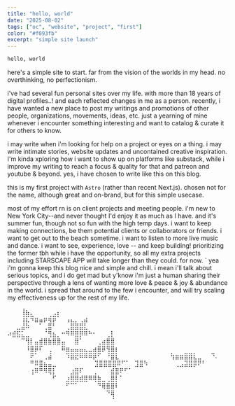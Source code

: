 ```yaml
---
title: "hello, world"
date: "2025-08-02"
tags: ["oc", "website", "project", "first"]
color: "#f093fb"
excerpt: "simple site launch"
---
```


```bash
hello, world
```

here's a simple site to start. far from the vision of the worlds in my head. no overthinking, no perfectionism.

i've had several fun personal sites over my life. with more than 18 years of digital profiles..! and each reflected changes in me as a person. recently, i have wanted a new place to post my writings and promotions of other people, organizations, movements, ideas, etc. just a yearning of mine whenever i encounter something interesting and want to catalog & curate it for others to know. 

i may write when i'm looking for help on a project or eyes on a thing. i may write intimate stories, website updates and uncontained creative inspiration. I'm kinda xploring how i want to show up on platforms like substack, while i improve my writing to reach a focus & quality for that and patreon and youtube & beyond. yes, i have chosen to write like this on this blog.

this is my first project with `Astro` (rather than recent Next.js). chosen not for the name, although great and on-brand, but for this simple usecase.

most of my effort rn is on client projects and meeting people. i'm new to New York City--and never thought I'd enjoy it as much as I have. and it's summer fun, though not so fun with the high temp days. i want to keep making connections, be them potential clients or collaborators or friends. i want to get out to the beach sometime. i want to listen to more live music and dance. i want to see, experience, love -- and keep building! prioritizing the former tbh while i have the opportunity, so all my extra projects including STARSCAPE APP will take longer than they could. for now.
`
yea i'm gonna keep this blog nice and simple and chill. i mean i'll talk about serious topics, and i do get mad but y'know i'm just a human sharing their perspective through a lens of wanting more love & peace & joy & abundance in the world. i spread that around to the few i encounter, and will try scaling my effectiveness up for the rest of my life.

<YouTubeEmbed 
  videoId="yY96hTb8WgI" 
  title="The Power of Minimalist Design"
/>

⠀⠀⠀⢸⣦⡀⠀⠀⠀⠀⢀⡄⠀⠀⠀⠀⠀⠀⠀⠀⠀⠀⠀⠀⠀⠀⠀⠀⠀⠀⠀
⠀⠀⠀⢸⣏⠻⣶⣤⡶⢾⡿⠁⠀⢠⣄⡀⢀⣴⠀⠀⠀⠀⠀⠀⠀⠀⠀⠀⠀⠀⠀
⠀⠀⣀⣼⠷⠀⠀⠁⢀⣿⠃⠀⠀⢀⣿⣿⣿⣇⠀⠀⠀⠀⠀⠀⠀⠀⠀⠀⠀⠀⠀
⠴⣾⣯⣅⣀⠀⠀⠀⠈⢻⣦⡀⠒⠻⠿⣿⡿⠿⠓⠂⠀⠀⢀⡇⠀⠀⠀⠀⠀⠀⠀
⠀⠀⠀⠉⢻⡇⣤⣾⣿⣷⣿⣿⣤⠀⠀⣿⠁⠀⠀⠀⢀⣴⣿⣿⠀⠀⠀⠀⠀⠀⠀
⠀⠀⠀⠀⠸⣿⡿⠏⠀⢀⠀⠀⠿⣶⣤⣤⣤⣄⣀⣴⣿⡿⢻⣿⡆⠀⠀⠀⠀⠀⠀
⠀⠀⠀⠀⠀⠟⠁⠀⢀⣼⠀⠀⠀⠹⣿⣟⠿⠿⠿⡿⠋⠀⠘⣿⣇⠀⠀⠀⠀⠀⠀
⠀⠀⠀⠀⠀⢳⣶⣶⣿⣿⣇⣀⠀⠀⠙.      ⠀⠀⠀⠀⠀⠛⠿⣿⣦⣤⣀⠀⠀
⠀⠀⠀⠀⠀⠀⣹⣿⣿⣿⣿⠿⠋⠁⠀⣹⣿⠳⠀⠀⠀⠀⠀⠀⢀⣠⣽⣿⡿⠟⠃
⠀⠀⠀⠀⠀⢰⠿⠛⠻⢿⡇⠀⠀⠀⣰⣿⠏⠀⠀⢀⠀⠀⠀⣾⣿⠟⠋⠁⠀⠀⠀
⠀⠀⠀⠀⠀⠀⠀⠀⠀⠀⠋⠀⠀⣰⣿⣿⣾⣿⠿⢿⣷⣀⢀⣿⡇⠁⠀⠀⠀⠀⠀
⠀⠀⠀⠀⠀⠀⠀⠀⠀⠀⠀⠀⠀⠋⠉⠁⠀⠀⠀⠀⠙⢿⣿⣿⠇⠀⠀⠀⠀⠀⠀
⠀⠀⠀⠀⠀⠀⠀⠀⠀⠀⠀⠀⠀⠀⠀⠀⠀⠀⠀⠀⠀⠀⠙⢿⠀⠀⠀⠀⠀⠀⠀
⠀⠀⠀⠀⠀⠀⠀⠀⠀⠀⠀⠀⠀⠀⠀⠀⠀⠀⠀⠀⠀⠀⠀⠈⠀⠀⠀⠀⠀⠀⠀